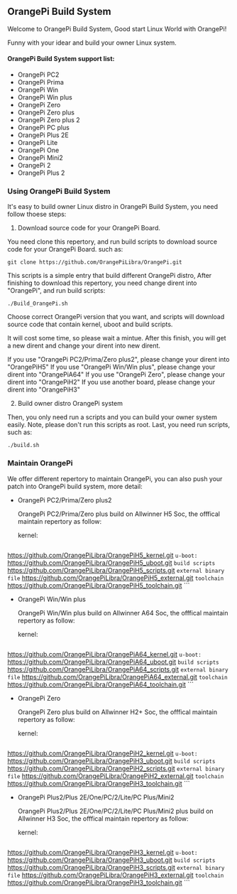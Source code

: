 OrangePi Build System
---------------------------------------

Welcome to OrangePi Build System, Good start Linux World with OrangePi!

Funny with your idear and build your owner Linux system.

#### OrangePi Build System support list:

* OrangePi PC2
* OrangePi Prima
* OrangePi Win
* OrangePi Win plus
* OrangePi Zero
* OrangePi Zero plus
* OrangePi Zero plus 2
* OrangePi PC plus
* OrangePi Plus 2E
* OrangePi Lite
* OrangePi One
* OrangePi Mini2
* OrangePi 2
* OrangePi Plus 2

### Using OrangePi Build System

It's easy to build owner Linux distro in OrangePi Build System, you need follow
thoese steps:

   1. Download source code for your OrangePi Board.

   You need clone this repertory, and run build scripts to download
   source code for your OrangePi Board. such as:
   ```
git clone https://github.com/OrangePiLibra/OrangePi.git
   ```
   This scripts is a simple entry that build different OrangePi distro,
   After finishing to download this repertory, you need change dirent into
   "OrangePi", and run build scripts:
```
./Build_OrangePi.sh
```
   Choose correct OrangePi version that you want, and scripts will download
   source code that contain kernel, uboot and build scripts.

   It will cost some time, so please wait a mintue. After this finish, you
   will get a new dirent and change your dirent into new dirent.

   If you use "OrangePi PC2/Prima/Zero plus2", please change your dirent into "OrangePiH5"
   If you use "OrangePi Win/Win plus", please change your dirent into "OrangePiA64"
   If you use "OrangePi Zero", please change your dirent into "OrangePiH2"
   If you use another board, please change your dirent into "OrangePiH3"
   
   2. Build owner distro OrangePi system

   Then, you only need run a scripts and you can build your owner system easily.
   Note, please don't run this scripts as root. Last, you need run scripts,
   such as:
```
./build.sh
```
### Maintain OrangePi

  We offer different repertory to maintain OrangePi, you can also push your patch
  into OrangePi build system, more detail:

  * OrangePi PC2/Prima/Zero plus2

    OrangePi PC2/Prima/Zero plus build on Allwinner H5 Soc, the offfical maintain
    repertory as follow:

    kernel:
    ```
https://github.com/OrangePiLibra/OrangePiH5_kernel.git
    ```
    u-boot:
    ```
https://github.com/OrangePiLibra/OrangePiH5_uboot.git
    ```
    build scripts
    ```
https://github.com/OrangePiLibra/OrangePiH5_scripts.git
    ```
    external binary file
    ```
https://github.com/OrangePiLibra/OrangePiH5_external.git
    ```
    toolchain
    ```
https://github.com/OrangePiLibra/OrangePiH5_toolchain.git
    ```

  * OrangePi Win/Win plus

    OrangePi Win/Win plus build on Allwinner A64 Soc, the offfical maintain
    repertory as follow:

    kernel:
    ```
https://github.com/OrangePiLibra/OrangePiA64_kernel.git
    ```
    u-boot:
    ```
https://github.com/OrangePiLibra/OrangePiA64_uboot.git
    ```
    build scripts
    ```
https://github.com/OrangePiLibra/OrangePiA64_scripts.git
    ```
    external binary file
    ```
https://github.com/OrangePiLibra/OrangePiA64_external.git
    ```
    toolchain
    ```
https://github.com/OrangePiLibra/OrangePiA64_toolchain.git
    ```


  * OrangePi Zero

    OrangePi Zero plus build on Allwinner H2+ Soc, the offfical maintain
    repertory as follow:

    kernel:
    ```
https://github.com/OrangePiLibra/OrangePiH2_kernel.git
    ```
    u-boot:
    ```
https://github.com/OrangePiLibra/OrangePiH3_uboot.git
    ```
    build scripts
    ```
https://github.com/OrangePiLibra/OrangePiH2_scripts.git
    ```
    external binary file
    ```
https://github.com/OrangePiLibra/OrangePiH2_external.git
    ```
    toolchain
    ```
https://github.com/OrangePiLibra/OrangePiH3_toolchain.git
    ```

  * OrangePi Plus2/Plus 2E/One/PC/2/Lite/PC Plus/Mini2

    OrangePi Plus2/Plus 2E/One/PC/2/Lite/PC Plus/Mini2 plus build on Allwinner H3 Soc,
    the offfical maintain repertory as follow:

    kernel:
    ```
https://github.com/OrangePiLibra/OrangePiH3_kernel.git
    ```
    u-boot:
    ```
https://github.com/OrangePiLibra/OrangePiH3_uboot.git
    ```
    build scripts
    ```
https://github.com/OrangePiLibra/OrangePiH3_scripts.git
    ```
    external binary file
    ```
https://github.com/OrangePiLibra/OrangePiH3_external.git
    ```
    toolchain
    ```
https://github.com/OrangePiLibra/OrangePiH3_toolchain.git
    ```
